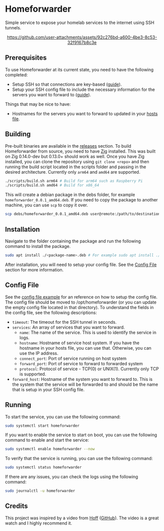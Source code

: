 # Homeforwarder

Simple service to expose your homelab services to the internet using SSH tunnels.
<div align="center">
  

https://github.com/user-attachments/assets/92c276bd-a600-4be3-8c53-32f9167b8c3e


</div>

## Prerequisites

To use Homeforwarder at its current state, you need to have the following completed:
- Setup SSH so that connections are key-based ([guide][ssh-key-link]).
- Setup your SSH config file to include the necessary information for the servers you want to forward to ([guide][ssh-config-link]).

Things that may be nice to have:
- Hostnames for the servers you want to forward to updated in your [hosts file][hosts-file-link].

## Building

Pre-built binaries are available in the [releases][release-link] section. To build Homeforwarder from source, you need to have [Zig][zig-link] installed.
This was built on Zig 0.14.0-dev but 0.13.0+ should work as well.
Once you have Zig installed, you can clone the repository using `git clone <repo>` and then running the build script located in the scripts folder and passing in the desired architecture. 
Currently only `arm64` and `amd64` are supported.

```sh
./scripts/build.sh arm64 # Build for arm64 such as Raspberry Pi
./scripts/build.sh amd64 # Build for x86_64
```
This will create a debian package in the debs folder, for example `homeforwarder_0.0.1_amd64.deb`.
If you need to copy the package to another machine, you can use `scp` to copy it over.
```sh
scp debs/homeforwarder_0.0.1_amd64.deb user@remote:/path/to/destination
```

## Installation

Navigate to the folder containing the package and run the following command to install the package.
```sh
sudo apt install ./<package-name>.deb # For example sudo apt install ./homeforwarder_0.0.1_amd64.deb
```

After installation, you will need to setup your config file. See the [Config File](#config-file) section for more information.

## Config File

See the [config file example](config.example.json) for an reference on how to setup the config file.
The config file should be moved to /opt/homeforwarder (or you can update the empty config file located in that directory).
To understand the fields in the config file, see the following descriptions:
- `timeout`: The timeout for the SSH tunnel in seconds.
- `services`: An array of services that you want to forward.
  - `name`: The name of the service. This is used to identify the service in logs.
  - `hostname`: Hostname of service host system. If you have the hostname in your hosts file, you can use that. Otherwise, you can use the IP address.
  - `connect_port`: Port of service running on host system 
  - `forward_port`: Port of service to forward to forwarded system
  - `protocol`: Protocol of service - TCP(0) or UNIX(1). Currently only TCP is supported.
- `forward_host`: Hostname of the system you want to forward to. This is the system that the service will be forwarded to and should be the name that is setup in your SSH config file.

## Running

To start the service, you can use the following command:
```sh
sudo systemctl start homeforwarder
```

If you want to enable the service to start on boot, you can use the following command to enable and start the service:
```sh
sudo systemctl enable homeforwarder --now
```

To verify that the service is running, you can use the following command:
```sh
sudo systemctl status homeforwarder
```

If there are any issues, you can check the logs using the following command:
```sh
sudo journalctl -u homeforwarder
```

## Credits

This project was inspired by a video from [Hoff][hoff-video-link] ([GitHub][hoff-github-link]). The video is a great watch and I highly recommend it.

[ssh-key-link]: https://www.digitalocean.com/community/tutorials/how-to-configure-ssh-key-based-authentication-on-a-linux-server
[ssh-config-link]: https://linuxize.com/post/using-the-ssh-config-file
[hosts-file-link]: https://linuxhandbook.com/etc-hosts-file
[release-link]: https://github.com/aw1875/homeforwarder/releases
[zig-link]: https://ziglang.org
[hoff-video-link]:  https://www.youtube.com/watch?v=aUBeJyfg9GQ
[hoff-github-link]: https://github.com/hoff-dot-world
